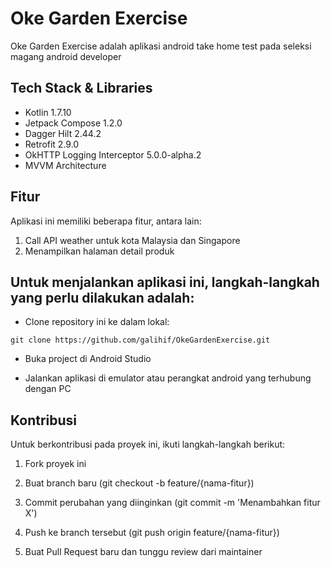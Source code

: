 # Oke Garden Exercise
Oke Garden Exercise adalah aplikasi android take home test pada seleksi magang android developer

## Tech Stack & Libraries
* Kotlin 1.7.10
* Jetpack Compose 1.2.0
* Dagger Hilt 2.44.2
* Retrofit 2.9.0
* OkHTTP Logging Interceptor 5.0.0-alpha.2
* MVVM Architecture

## Fitur
Aplikasi ini memiliki beberapa fitur, antara lain:

1. Call API weather untuk kota Malaysia dan Singapore
2. Menampilkan halaman detail produk

## Untuk menjalankan aplikasi ini, langkah-langkah yang perlu dilakukan adalah:

- Clone repository ini ke dalam lokal:

```
git clone https://github.com/galihif/OkeGardenExercise.git
```

- Buka project di Android Studio

- Jalankan aplikasi di emulator atau perangkat android yang terhubung dengan PC

## Kontribusi
Untuk berkontribusi pada proyek ini, ikuti langkah-langkah berikut:

1. Fork proyek ini

2. Buat branch baru (git checkout -b feature/{nama-fitur})

3. Commit perubahan yang diinginkan (git commit -m 'Menambahkan fitur X')

4. Push ke branch tersebut (git push origin feature/{nama-fitur})

5. Buat Pull Request baru dan tunggu review dari maintainer
